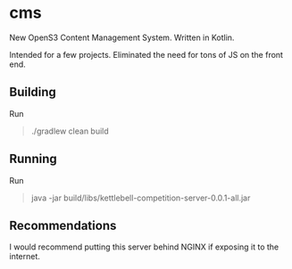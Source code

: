 # cms
New OpenS3 Content Management System. Written in Kotlin. 

Intended for a few projects. Eliminated the need for tons of JS on the front end.

## Building
Run 
> ./gradlew clean build

## Running
Run
> java -jar build/libs/kettlebell-competition-server-0.0.1-all.jar

## Recommendations
I would recommend putting this server behind NGINX if exposing it to the internet.

